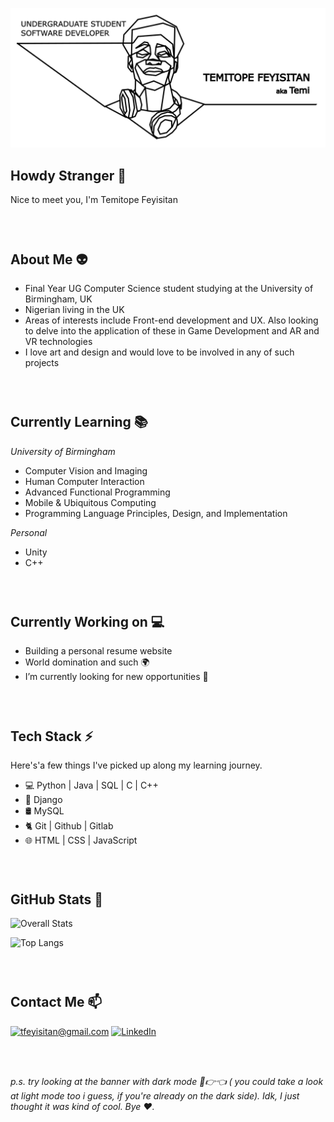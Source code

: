 ![](images/banner.png)

##  Howdy Stranger 👋 

Nice to meet you, I'm Temitope Feyisitan

### &nbsp;

## About Me 👽

- Final Year UG Computer Science student studying at the University of Birmingham, UK
- Nigerian living in the UK 
- Areas of interests include Front-end development and UX. Also looking to delve into the application of these in Game Development and AR and VR technologies
- I love art and design and would love to be involved in any of such projects

### &nbsp;

## Currently Learning 📚

_University of Birmingham_
- Computer Vision and Imaging
- Human Computer Interaction
- Advanced Functional Programming
- Mobile & Ubiquitous Computing
- Programming Language Principles, Design, and Implementation

_Personal_
- Unity
- C++
### &nbsp;

## Currently Working on 💻 

- Building a personal resume website
- World domination and such 🌍
- I’m currently looking for new opportunities 🔭

### &nbsp;

## Tech Stack ⚡
Here's'a few things I've picked up along my learning journey.

- 💻 Python | Java | SQL | C | C++
-  🐍 Django
-  🛢️ MySQL
- 🐈 Git | Github | Gitlab
- 🌐 HTML | CSS | JavaScript

### &nbsp;

## GitHub Stats 👀

![Overall Stats](https://github-readme-stats.vercel.app/api?username=epotimeT&count_private=true&show_icons=true&hide=contribs)

![Top Langs](https://github-readme-stats.vercel.app/api/top-langs/?username=epotimeT&layout=compact)


### &nbsp;


## Contact Me 📫

<a href="mailto:tfeyisitan@gmail.com">![tfeyisitan@gmail.com](https://img.shields.io/badge/Gmail-D14836?style=for-the-badge&logo=gmail&logoColor=white)</a> <a href="https://www.linkedin.com/in/temitope-feyisitan/">![LinkedIn](https://img.shields.io/badge/LinkedIn-0077B5?style=for-the-badge&logo=linkedin&logoColor=white)</a> 

### &nbsp;

###### p.s. try looking at the banner with dark mode  🥺👉👈 ( you could take a look at light mode too i guess, if you're already on the dark side). Idk, I just thought it was kind of cool. Bye ❤️.

